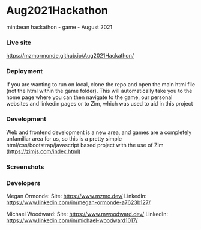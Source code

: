 # Aug2021Hackathon
mintbean hackathon - game - August 2021

### Live site

https://mzmormonde.github.io/Aug2021Hackathon/

### Deployment

If you are wanting to run on local, clone the repo and open the main html file (not the html within the game folder). 
This will automatically take you to the home page where you can then navigate to the game, our personal websites and linkedin pages
or to Zim, which was used to aid in this project

### Development

Web and frontend development is a new area, and games are a completely unfamiliar area for us, so this is a pretty simple
html/css/bootstrap/javascript based project with the use of Zim (https://zimjs.com/index.html)

### Screenshots

### Developers

Megan Ormonde: 
Site: https://www.mzmo.dev/
LinkedIn: https://www.linkedin.com/in/megan-ormonde-a7623b127/

Michael Woodward: 
Site: https://www.mwoodward.dev/
LinkedIn: https://www.linkedin.com/in/michael-woodward1017/



